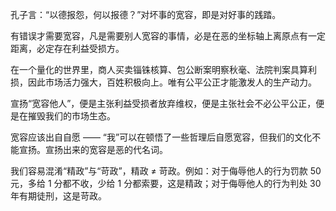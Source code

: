 孔子言：“以德报怨，何以报德？”对坏事的宽容，即是对好事的践踏。

有错误才需要宽容，凡是需要别人宽容的事情，必是在恶的坐标轴上离原点有一定距离，必定存在利益受损方。

在一个量化的世界里，商人买卖锱铢核算、包公断案明察秋毫、法院判案具算利损，因此市场活力强大，百姓积极向上。唯有公平公正才能激发人的生产动力。

宣扬“宽容他人”，便是主张利益受损者放弃维权，便是主张社会不必公平公正，便是在摧毁我们的市场生态。

宽容应该出自自愿 —— “我”可以在顿悟了一些哲理后自愿宽容，但我们的文化不能宣扬。宣扬出来的宽容是恶的代名词。

我们容易混淆“精政”与“苛政”，精政 ≠ 苛政。例如：对于侮辱他人的行为罚款 50 元，多给 1 分都不收，少给 1 分都索要，这是精政；对于侮辱他人的行为判处 30 年有期徒刑，这是苛政。
